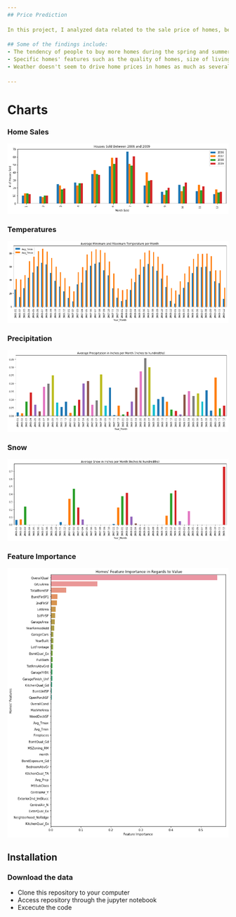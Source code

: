 ```yaml
---
## Price Prediction

In this project, I analyzed data related to the sale price of homes, besides homes' features, I combined different types of weather data points to investigate how strong of relationship weather around the year holds against homes' sale prices.

## Some of the findings include:
- The tendency of people to buy more homes during the spring and summer months.
- Specific homes' features such as the quality of homes, size of living area, and a total basement area showed the strongest importance related to home prices.
- Weather doesn't seem to drive home prices in homes as much as several other features. Weather ranks its self further down to the 24th place in feature importance.

---
```

# Charts

### Home Sales
![Home Sales](Images/home-sales.png)
### Temperatures
![Temperatures](Images/temperatures.png)
### Precipitation
![Precipitation](Images/precipitation.png)
### Snow
![Snow](Images/snow.png)
### Feature Importance
![Alt text](Images/feature-importance.png)


## Installation

### Download the data

* Clone this repository to your computer
* Access repository through the jupyter notebook
* Excecute the code